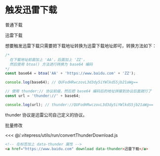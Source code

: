 # 触发迅雷下载

<script setup>
  import { onMounted } from 'vue';
  import { withBase } from 'vitepress';
  import { convertThunderDownload } from '@/utils/run/convertThunderDownload.js';
  
  const url = location.origin + withBase('/images/other/vscode-extension-logo/vue.png');

  onMounted(()=>convertThunderDownload());
</script>

<a :href="url" download>普通下载</a>

<a :href="url" download data-thunder>迅雷下载</a>

想要触发迅雷下载只需要把下载地址转换为迅雷下载地址即可，转换方法如下：

```js
/* 
  在下载地址前面加上 'AA'，后面加上 'ZZ'，
  然后使用 btoa() 方法进行转换为 base64 编码
*/
const base64 = btoa('AA' + 'https://www.baidu.com' + 'ZZ');

console.log(base64); // QUFodHRwczovL3d3dy5iYWlkdS5jb21aWg==

// 使用 thunder:// 协议前缀，然后把 base64 编码后的地址拼接到协议后面就行了
const url = 'thunder://' + base64;

console.log(url); // thunder://QUFodHRwczovL3d3dy5iYWlkdS5jb21aWg==
```

thunder 协议是迅雷公司自己定义的协议。

批量修改

<<< @/.vitepress/utils/run/convertThunderDownload.js

```html
<!-- 在标签加上 data-thunder 属性 -->
<a href="https://www.baidu.com" download data-thunder>迅雷下载</a>
```
